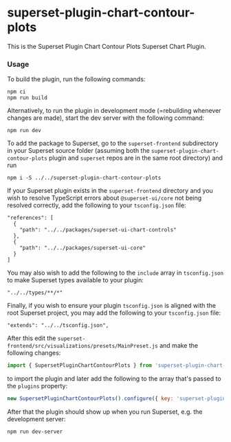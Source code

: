 # superset-plugin-chart-contour-plots

This is the Superset Plugin Chart Contour Plots Superset Chart Plugin.

### Usage

To build the plugin, run the following commands:

```
npm ci
npm run build
```

Alternatively, to run the plugin in development mode (=rebuilding whenever changes are made), start the dev server with the following command:

```
npm run dev
```

To add the package to Superset, go to the `superset-frontend` subdirectory in your Superset source folder (assuming both the `superset-plugin-chart-contour-plots` plugin and `superset` repos are in the same root directory) and run
```
npm i -S ../../superset-plugin-chart-contour-plots
```

If your Superset plugin exists in the `superset-frontend` directory and you wish to resolve TypeScript errors about `@superset-ui/core` not being resolved correctly, add the following to your `tsconfig.json` file:

```
"references": [
  {
    "path": "../../packages/superset-ui-chart-controls"
  },
  {
    "path": "../../packages/superset-ui-core"
  }
]
```

You may also wish to add the following to the `include` array in `tsconfig.json` to make Superset types available to your plugin:

```
"../../types/**/*"
```

Finally, if you wish to ensure your plugin `tsconfig.json` is aligned with the root Superset project, you may add the following to your `tsconfig.json` file:

```
"extends": "../../tsconfig.json",
```

After this edit the `superset-frontend/src/visualizations/presets/MainPreset.js` and make the following changes:

```js
import { SupersetPluginChartContourPlots } from 'superset-plugin-chart-contour-plots';
```

to import the plugin and later add the following to the array that's passed to the `plugins` property:
```js
new SupersetPluginChartContourPlots().configure({ key: 'superset-plugin-chart-contour-plots' }),
```

After that the plugin should show up when you run Superset, e.g. the development server:

```
npm run dev-server
```
